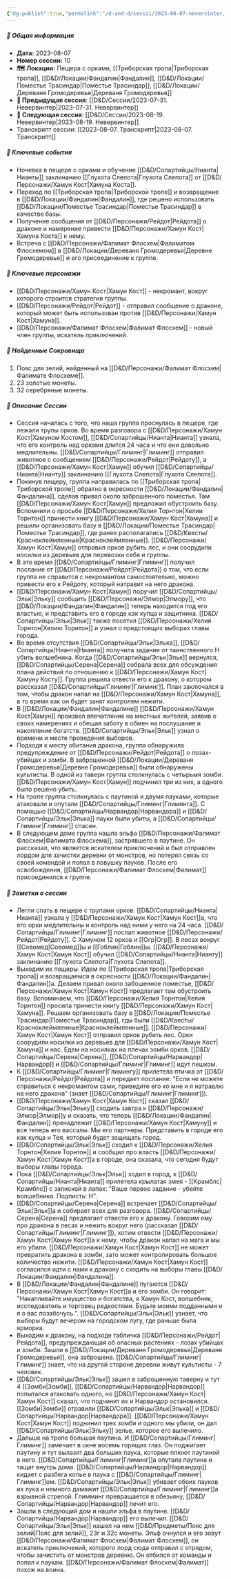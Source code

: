 ```yaml
---
{"dg-publish":true,"permalink":"/d-and-d/sessii/2023-08-07-nevervinter/","created":"2023-12-11T11:39:18.000+04:00","updated":"2023-12-27T16:39:03.789+04:00"}
---
```


##### 📅 Общая информация

- **Дата:** 2023-08-07
- **Номер cессии:** 10
- **🗺️ Локации:** Пещера с орками, [[Триборская тропа\|Триборская тропа]], [[D&D/Локации/Фандалин\|Фандалин]], [[D&D/Локации/Поместье Трасиндар\|Поместье Трасиндар]], [[D&D/Локации/Дереваня Громодеревья\|Дереваня Громодеревья]]
- **🔗 Предыдущая сессия**: [[D&D/Сессии/2023-07-31. Невервинтер\|2023-07-31. Невервинтер]]
- **🔗 Следующая сессия**: [[D&D/Сессии/2023-08-19. Невервинтер\|2023-08-19. Невервинтер]]
- Транскрипт сессии: [[2023-08-07. Транскрипт\|2023-08-07. Транскрипт]]

##### 🔑 **Ключевые события**

- Ночевка в пещере с орками и обучение [[D&D/Сопартийцы/Нианта\|Нианты]] заклинанию [[Глухота Слепота\|Глухота Слепота]] от [[D&D/Персонажи/Хамун Кост\|Хамуна Коста]].
- Переход по [[Триборская тропа\|Триборской тропе]] и возвращение в [[D&D/Локации/Фандалин\|Фандалин]], где решено использовать [[D&D/Локации/Поместье Трасиндар\|Поместье Трасиндар]] в качестве базы.
- Получение сообщения от [[D&D/Персонажи/Рейдот\|Рейдота]] о драконе и намерение привести [[D&D/Персонажи/Хамун Кост\|Хамуна Коста]] к нему.
- Встреча с [[D&D/Персонажи/Фалимат Флосхем\|Фалиматом Флосхемом]] в [[D&D/Локации/Дереваня Громодеревья\|Деревне Громодеревья]] и его присоединение к группе.

##### 🧍 **Ключевые персонажи**

- [[D&D/Персонажи/Хамун Кост\|Хамун Кост]] - некромант, вокруг которого строится стратегия группы.
- [[D&D/Персонажи/Рейдот\|Рейдот]] - отправил сообщение о драконе, который может быть использован против [[D&D/Персонажи/Хамун Кост\|Хамуна]].
- [[D&D/Персонажи/Фалимат Флосхем\|Фалимат Флосхем]] - новый член группы, искатель приключений.

##### 💎 **Найденные Сокровища**

1. Пояс для зелий, найденный на [[D&D/Персонажи/Фалимат Флосхем\|Фалимате Флосхеме]].
2. 23 золотые монеты.
3. 32 серебряные монеты.

##### 📖 **Описание Сессии**

- Сессия началась с того, что наша группа проснулась в пещере, где лежали трупы орков. Во время разговора с [[D&D/Персонажи/Хамун Кост\|Хамуном Костом]], [[D&D/Сопартийцы/Нианта\|Нианта]] узнала, что его контроль над орками длится 24 часа и что они довольно медлительны. [[D&D/Сопартийцы/Глиминг\|Глиминг]] отправил животное с сообщением [[D&D/Персонажи/Рейдот\|Рейдоту]], а [[D&D/Персонажи/Хамун Кост\|Хамун]] обучил [[D&D/Сопартийцы/Нианта\|Нианту]] заклинанию [[Глухота Слепота\|Глухота Слепота]].
- Покинув пещеру, группа направилась по [[Триборская тропа\|Триборской тропе]] обратно в окресности [[D&D/Локации/Фандалин\|Фандалина]], сделав привал около заброшенного поместья. Там [[D&D/Персонажи/Хамун Кост\|Хамун]] предложил обустроить базу. Вспомнили о просьбе [[D&D/Персонажи/Хелия Торнтон\|Хелии Торнтон]] принести книгу [[D&D/Персонажи/Хамун Кост\|Хамуна]] и решили организовать базу в [[D&D/Локации/Поместье Трасиндар\|Поместье Трасиндар]], где ранее располагались [[D&D/Квесты/Красноклеймленные\|Красноклеймленные]]. [[D&D/Персонажи/Хамун Кост\|Хамун]] отправил орков рубить лес, и они соорудили носилки из деревьев для перевозки себя и группы.
- В это время [[D&D/Сопартийцы/Глиминг\|Глиминг]] получил послание от [[D&D/Персонажи/Рейдот\|Рейдота]] о том, что если группа не справится с некромантом самостоятельно, можно привести его к Рейдоту, который натравит на него дракона.
- [[D&D/Персонажи/Хамун Кост\|Хамун]] поручил [[D&D/Сопартийцы/Эльк\|Эльку]] сообщить [[D&D/Персонажи/Элмор\|Элмору]], что [[D&D/Локации/Фандалин\|Фандалин]] теперь находится под его властью, и представить его в городе как купца и защитника. [[D&D/Сопартийцы/Эльк\|Эльк]] также посетил [[D&D/Персонажи/Хелия Торнтон\|Хелию Торнтон]] и узнал о предстоящих выборах главы города.
- Во время отсутствия [[D&D/Сопартийцы/Эльк\|Элька]], [[D&D/Сопартийцы/Нианта\|Нианта]] получила задание от таинственного H убить волшебника. Когда [[D&D/Сопартийцы/Эльк\|Эльк]] вернулся, [[D&D/Сопартийцы/Серена\|Серена]] собрала всех для обсуждения плана действий по отношению к [[D&D/Персонажи/Хамун Кост\|Хамуну Косту]]. Группа решила отвести его к дракону, о котором рассказал [[D&D/Сопартийцы/Глиминг\|Глиминг]]. План заключался в том, чтобы дракон напал на [[D&D/Персонажи/Хамун Кост\|Хамуна]], в то время как он будет занят контролем нежити.
- В [[D&D/Локации/Фандалин\|Фандалине]] [[D&D/Персонажи/Хамун Кост\|Хамун]] произвел впечатление на местных жителей, заявив о своих намерениях и обещая заботу в обмен на послушание и накопление богатств. [[D&D/Сопартийцы/Эльк\|Эльк]] узнал о времени и месте проведения выборов.
- Подходя к месту обитания дракона, группа обнаружила предупреждение от [[D&D/Персонажи/Рейдот\|Рейдота]] о лозах-убийцах и зомби. В заброшенной [[D&D/Локации/Дереваня Громодеревья\|Деревне Громодеревья]] были обнаружены культисты. В одной из таверн группа столкнулась с четырьмя зомби. [[D&D/Персонажи/Хамун Кост\|Хамун]] подчинил три из них, а одного было решено убить.
- На тропе группа столкнулась с паутиной и двумя пауками, которые атаковали и опутали [[D&D/Сопартийцы/Глиминг\|Глиминга]]. С помощью [[D&D/Сопартийцы/Нарвандор\|Нарвандора]] и [[D&D/Сопартийцы/Эльк\|Элька]] пауки были убиты, а [[D&D/Сопартийцы/Глиминг\|Глиминг]] спасен.
- В следующем доме группа нашла эльфа [[D&D/Персонажи/Фалимат Флосхем\|Фалимата Флосхема]], застрявшего в паутине. Он рассказал, что является искателем приключений и был отправлен лордом для зачистки деревни от монстров, но потерял связь со своей командой и попал в ловушку пауков. После его освобождения, [[D&D/Персонажи/Фалимат Флосхем\|Фалимат]] присоединился к группе.

##### 📝 **Заметки о сессии**

- Легли спать в пещере с трупами орков. [[D&D/Сопартийцы/Нианта\|Нианта]] узнала у [[D&D/Персонажи/Хамун Кост\|Хамун Кост]]а, что его орки медлительны и контроль над ними у него на 24 часа. [[D&D/Сопартийцы/Глиминг\|Глиминг]] послал животное [[D&D/Персонажи/Рейдот\|Рейдоту]]. С Хамуном 12 орков и [[Огр\|Огр]]. В лесах вокруг [[Совомед\|Совомед]]ы и [[Гоблин\|Гоблин]]ы. [[D&D/Персонажи/Хамун Кост\|Хамун Кост]] обучил [[D&D/Сопартийцы/Нианта\|Нианту]] заклинанию [[Глухота Слепота\|Глухота Слепота]].
- Выходим их пещеры. Идем по [[Триборская тропа\|Триборская тропа]] и возвращаемся в окресности [[D&D/Локации/Фандалин\|Фандалин]]а. Делаем привал около забошенное поместье, [[D&D/Персонажи/Хамун Кост\|Хамун Кост]] предлагает там обустроить базу. Вспоминаем, что [[D&D/Персонажи/Хелия Торнтон\|Хелия Торнтон]] просила принести книгу [[D&D/Персонажи/Хамун Кост\|Хамуна]]. Решаем организовать базу в [[D&D/Локации/Поместье Трасиндар\|Поместье Трасиндар]], гды были [[D&D/Квесты/Красноклеймленные\|Красноклеймленные]]. [[D&D/Персонажи/Хамун Кост\|Хамун Кост]] отправил орков рубить лес. Орки соорудили носилки из деревьев для [[D&D/Персонажи/Хамун Кост\|Хамуна]] и нас. Едем на носилках на плечах зомби орков. [[D&D/Сопартийцы/Серена\|Серена]], [[D&D/Сопартийцы/Нарвандор\|Нарвандор]] и [[D&D/Сопартийцы/Глиминг\|Глиминг]] идут пешком.
- К [[D&D/Сопартийцы/Глиминг\|Глимингу]] прилетела птичка от [[D&D/Персонажи/Рейдот\|Рейдота]] и передает послание: "Если не можете справиться с некромантом сами, приведите его ко мне и я натравлю на него дракона" (знает [[D&D/Сопартийцы/Глиминг\|Глиминг]]).
- [[D&D/Персонажи/Хамун Кост\|Хамун Кост]] сказал [[D&D/Сопартийцы/Эльк\|Эльку]] сходить завтра к [[D&D/Персонажи/Элмор\|Элмор]]у и сказать, что теперь [[D&D/Локации/Фандалин\|Фандалин]] пренадлежит [[D&D/Персонажи/Хамун Кост\|Хамуну]] и все теперь его вассалы. Мы его партнеры. Представить в городе его как купца и Тея, который будет защищать город. 
- [[D&D/Сопартийцы/Эльк\|Эльк]] сходил к [[D&D/Персонажи/Хелия Торнтон\|Хелия Торнтон]] и сообщил про власть [[D&D/Персонажи/Хамун Кост\|Хамун Кост]]а в городе, она сказала, что сегодня будут выборы главы города. 
- Пока [[D&D/Сопартийцы/Эльк\|Эльк]] ходил в город, к [[D&D/Сопартийцы/Нианта\|Нианта]] прилетела крылатая змея - [[Крамблс\|Крамблс]] с запиской в лапах: "Ваше первое задание - убейте волшебника. Подписть: H".
- [[D&D/Сопартийцы/Серена\|Серена]] встречает [[D&D/Сопартийцы/Эльк\|Эльк]]а и собирает всех для разговора. [[D&D/Сопартийцы/Серена\|Серена]] предлагает отвести его к дракону. Говорим ему про дракона в лесах и нежить вокруг него (рассказал [[D&D/Сопартийцы/Глиминг\|Глиминг]]), хотим отвести [[D&D/Персонажи/Хамун Кост\|Хамун Кост]]а к нему, чтобы дракон напал на мага и мы его убили. [[D&D/Персонажи/Хамун Кост\|Хамун Кост]] не может превратить дракона в зомби, зато может контролировать большое количество нежити. [[D&D/Персонажи/Хамун Кост\|Хамун Кост]] согласился идти с нами к дракону с сходить на выборы главы [[D&D/Локации/Фандалин\|Фандалина]].
- В [[D&D/Локации/Фандалин\|Фандалине]] пугаются [[D&D/Персонажи/Хамун Кост\|Хамун Кост]]а и его зомби. Он говорит: "Накапливайте имущество и богатства, я Хамун Кост, волшебник, исследователь и торговец редкостями. Будьте моими подданными и я о вас позабочусь.". [[D&D/Сопартийцы/Эльк\|Эльк]] узнает, что выборы будут вечером на городском лугу, где раньше была ярморка.
- Выходим к дракону, на подходе табличка [[D&D/Персонажи/Рейдот\|Рейдота]], предупреждающая об опасных растениях - лозах убийцах и зомби. Зашли в [[D&D/Локации/Дереваня Громодеревья\|Дереваня Громодеревья]], она заброшена. [[D&D/Сопартийцы/Глиминг\|Глиминг]] знает, что на другой стороне деревни живут культисты - 7 человек. 
- [[D&D/Сопартийцы/Эльк\|Эльк]] зашел в заброшенную таверну и тут 4 [[Зомби\|Зомби]], [[D&D/Сопартийцы/Нарвандор\|Нарвандор]] попытался атаковать одного, но [[D&D/Персонажи/Хамун Кост\|Хамун Кост]] сказал, что подчинит их и Нарвандор остановился. [[Зомби\|Зомби]] отравили [[D&D/Сопартийцы/Эльк\|Элька]] и [[D&D/Сопартийцы/Нарвандор\|Нарвандора]]. [[D&D/Персонажи/Хамун Кост\|Хамун Кост]] подчинил трех зомби и одного мы убили, он дал [[D&D/Сопартийцы/Эльк\|Эльку]] зелье, которое его вылечило.
- Дальше на тропе большая паутина. И [[D&D/Сопартийцы/Глиминг\|Глиминг]] замечает в окне восемь горящих глаз. Он поджигает паутину и тут вылазят два больших паука, которые плюют паутиной в него. [[D&D/Сопартийцы/Глиминг\|Глиминг]]а опутала паутина и тащат внутрь дома. [[D&D/Сопартийцы/Нарвандор\|Нарвандор]] кидает с разбега копье в паука с [[D&D/Сопартийцы/Глиминг\|Глиминг]]ом. [[D&D/Сопартийцы/Эльк\|Эльк]] убивает обоих пауков их лука и немного дамажит [[D&D/Сопартийцы/Глиминг\|Глиминг]]а взрывной стрелой. Глимминг превращается в обезьяну, [[D&D/Сопартийцы/Нарвандор\|Нарвандор]] лечит его. 
- Зашли в следующий дом и нашли эльфа в паутине. [[D&D/Сопартийцы/Нарвандор\|Нарвандор]] его вылечил. [[D&D/Сопартийцы/Эльк\|Эльк]] нашел на нем [[D&D/Предметы/Пояс для зелий\|Пояс для зелий]], 23г и 32с монеты. Эльф очнулся и его зовут [[D&D/Персонажи/Фалимат Флосхем\|Фалимат Флосхем]], он искатель приключений, которого лорд сюда отправил с отрядом, чтобы зачистить от монстров деревню. Он отбился от команды и попал к паукам. [[D&D/Персонажи/Фалимат Флосхем\|Фалимат]] похож на воина.